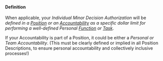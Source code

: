 #### Definition  

When applicable, your *Individual Minor Decision Authorization* will be *defined in a [Position](https://github.com/gcassel/Modular-Organizing-Terminology/blob/JOBranch/terms/position.md) or an [Accountability](https://github.com/gcassel/Modular-Organizing-Terminology/blob/JOBranch/terms/accountability.md) as a specific dollar limit for performing a well-defined Personal [Function](https://github.com/gcassel/Modular-Organizing-Terminology/blob/JOBranch/terms/function.md) or [Task](https://github.com/gcassel/Modular-Organizing-Terminology/blob/JOBranch/terms/task.md)*.
 
If your Accountability is part of a Position, it could be either a *Personal or Team Accountability*.  (This must be clearly defined or implied in all Position Descriptions, to ensure personal accountability and collectively inclusive processes!)  
